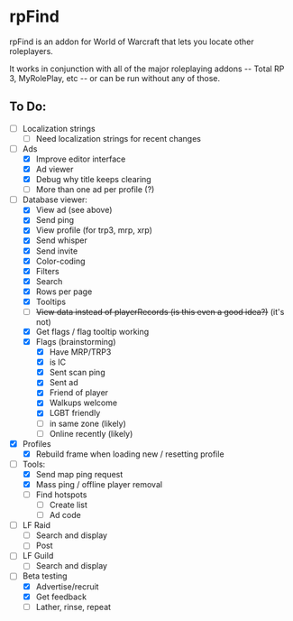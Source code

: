 # rpFind

rpFind is an addon for World of Warcraft that lets you locate other roleplayers.

It works in conjunction with all of the major roleplaying addons -- 
Total RP 3, MyRolePlay, etc --
or can be run without any of those.

## To Do:

- [ ] Localization strings
  - [ ] Need localization strings for recent changes
- [ ] Ads
  - [x] Improve editor interface
  - [x] Ad viewer
  - [x] Debug why title keeps clearing
  - [ ] More than one ad per profile (?)
- [ ] Database viewer:
  - [x] View ad (see above)
  - [x] Send ping
  - [x] View profile (for trp3, mrp, xrp)
  - [x] Send whisper
  - [x] Send invite
  - [x] Color-coding
  - [x] Filters
  - [x] Search
  - [x] Rows per page
  - [x] Tooltips
  - [ ] ~~View data instead of playerRecords (is this even a good idea?)~~ (it's not)
  - [x] Get flags / flag tooltip working
  - [x] Flags (brainstorming)
    - [x] Have MRP/TRP3
    - [x] is IC
    - [x] Sent scan ping
    - [x] Sent ad
    - [x] Friend of player
    - [x] Walkups welcome
    - [x] LGBT friendly
    - [ ] in same zone (likely)
    - [ ] Online recently (likely)
- [x] Profiles
  - [x] Rebuild frame when loading new / resetting profile
- [ ] Tools:
  - [x] Send map ping request
  - [x] Mass ping / offline player removal
  - [ ] Find hotspots
    - [ ] Create list
    - [ ] Ad code
- [ ] LF Raid
  - [ ] Search and display
  - [ ] Post
- [ ] LF Guild
  - [ ] Search and display
- [ ] Beta testing
  - [x] Advertise/recruit
  - [x] Get feedback
  - [ ] Lather, rinse, repeat
